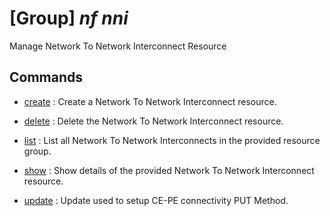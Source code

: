 # [Group] _nf nni_

Manage Network To Network Interconnect Resource

## Commands

- [create](/Commands/nf/nni/_create.md)
: Create a Network To Network Interconnect resource.

- [delete](/Commands/nf/nni/_delete.md)
: Delete the Network To Network Interconnect resource.

- [list](/Commands/nf/nni/_list.md)
: List all Network To Network Interconnects in the provided resource group.

- [show](/Commands/nf/nni/_show.md)
: Show details of the provided Network To Network Interconnect resource.

- [update](/Commands/nf/nni/_update.md)
: Update used to setup CE-PE connectivity PUT Method.
